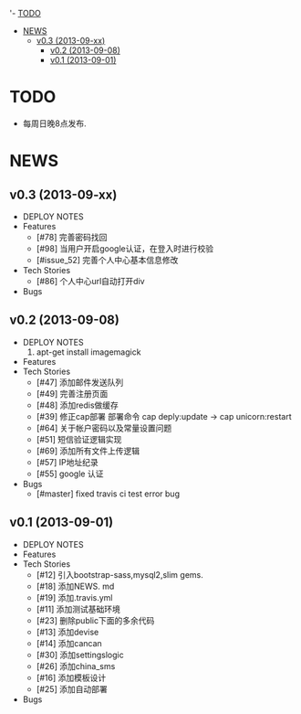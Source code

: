 '- [TODO](#todo)
- [NEWS](#news)
  - [v0.3 (2013-09-xx)](#v02-2013-09-xx)
 	- [v0.2 (2013-09-08)](#v02-2013-09-08)
	- [v0.1 (2013-09-01)](#v01-2013-09-01)



# TODO
* 每周日晚8点发布.

# NEWS
## v0.3 (2013-09-xx)
* DEPLOY NOTES
* Features
  * [#78] 完善密码找回
  * [#98] 当用户开启google认证，在登入时进行校验
  * [#issue_52] 完善个人中心基本信息修改
* Tech Stories
  * [#86] 个人中心url自动打开div
* Bugs

## v0.2 (2013-09-08)
* DEPLOY NOTES
  1. apt-get install imagemagick
* Features
* Tech Stories
  * [#47] 添加邮件发送队列
  * [#49] 完善注册页面
  * [#48] 添加redis做缓存
  * [#39] 修正cap部署   部署命令  cap deply:update  -> cap unicorn:restart
  * [#64] 关于帐户密码以及常量设置问题
  * [#51] 短信验证逻辑实现
  * [#69] 添加所有文件上传逻辑
  * [#57] IP地址纪录
  * [#55] google 认证
* Bugs
  * [#master] fixed travis ci test error bug


## v0.1 (2013-09-01)
* DEPLOY NOTES
* Features
* Tech Stories
  * [#12] 引入bootstrap-sass,mysql2,slim gems.
  * [#18] 添加NEWS. md
  * [#19] 添加.travis.yml 
  * [#11] 添加测试基础环境
  * [#23] 删除public下面的多余代码
  * [#13] 添加devise
  * [#14] 添加cancan
  * [#30] 添加settingslogic
  * [#26] 添加china_sms
  * [#16] 添加模板设计
  * [#25] 添加自动部署
* Bugs
